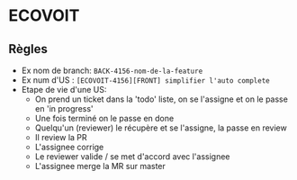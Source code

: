 # ECOVOIT

## Règles

- Ex nom de branch: `BACK-4156-nom-de-la-feature`
- Ex num d'US :
  `[ECOVOIT-4156][FRONT] simplifier l'auto complete`
- Etape de vie d'une US:
  - On prend un ticket dans la 'todo' liste, on se l'assigne et on le passe en 'in progress'
  - Une fois terminé on le passe en done
  - Quelqu'un (reviewer) le récupère et se l'assigne, la passe en review
  - Il review la PR
  - L'assignee corrige
  - Le reviewer valide / se met d'accord avec l'assignee
  - L'assignee merge la MR sur master
